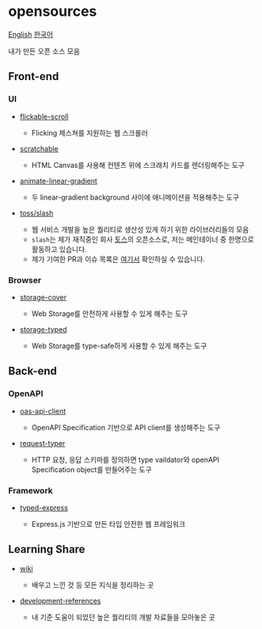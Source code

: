 # opensources

[English](./README.md) [한국어](./ko.md)

내가 만든 오픈 소스 모음

## Front-end

### UI

- [flickable-scroll](https://github.com/hoseungme/flickable-scroll)

  - Flicking 제스쳐를 지원하는 웹 스크롤러

- [scratchable](https://github.com/hoseungme/scratchable)

  - HTML Canvas를 사용해 컨텐츠 위에 스크래치 카드를 렌더링해주는 도구

- [animate-linear-gradient](https://github.com/hoseungme/animate-linear-gradient)

  - 두 linear-gradient background 사이에 애니메이션을 적용해주는 도구

- [toss/slash](https://github.com/toss/slash)

  - 웹 서비스 개발을 높은 퀄리티로 생산성 있게 하기 위한 라이브러리들의 모음
  - `slash`는 제가 재직중인 회사 [토스](https://toss.im)의 오픈소스로, 저는 메인테이너 중 한명으로 활동하고 있습니다.
  - 제가 기여한 PR과 이슈 목록은 [여기서](https://github.com/toss/slash/issues?q=involves%3Ahoseungme) 확인하실 수 있습니다.

### Browser

- [storage-cover](https://github.com/hoseungme/storage-cover)

  - Web Storage를 안전하게 사용할 수 있게 해주는 도구

- [storage-typed](https://github.com/hoseungme/storage-typed)

  - Web Storage를 type-safe하게 사용할 수 있게 해주는 도구

## Back-end

### OpenAPI

- [oas-api-client](https://github.com/hoseungme/oas-api-client)

  - OpenAPI Specification 기반으로 API client를 생성해주는 도구

- [request-typer](https://github.com/hoseungme/request-typer)

  - HTTP 요청, 응답 스키마를 정의하면 type vaildator와 openAPI Specification object를 만들어주는 도구

### Framework

- [typed-express](https://github.com/hoseungme/typed-express)

  - Express.js 기반으로 만든 타입 안전한 웹 프레임워크

## Learning Share

- [wiki](https://github.com/hoseungme/wiki)

  - 배우고 느낀 것 등 모든 지식을 정리하는 곳

- [development-references](https://github.com/hoseungme/development-references)

  - 내 기준 도움이 되었던 높은 퀄리티의 개발 자료들을 모아놓은 곳
